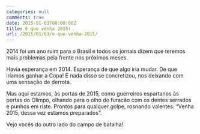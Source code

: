 ```yaml
---
categories: null
comments: true
date: 2015-01-03T00:00:00Z
title: E que venha 2015!
url: /2015/01/03/e-que-venha-2015/
---
```


2014 foi um ano ruim para o Brasil e todos os jornais dizem que teremos mais problemas pela frente nos próximos meses.

Havia esperança em 2014. Esperança de que algo iria mudar. De que iríamos ganhar a Copa! E nada disso se concretizou, nos deixando com uma sensação de derrota.

Mas aqui estamos, às portas de 2015, como guerreiros espartanos às portas do Olimpo, olhando para o olho do furacão com os dentes serrados e punhos em riste. Prontos para qualquer golpe, rosnando valentes: “Venha 2015, dessa vez estamos preparados”.

Vejo vocês do outro lado do campo de batalha!


